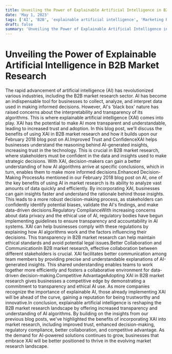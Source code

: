 ```yaml
---
title: Unveiling the Power of Explainable Artificial Intelligence in B2B Market Research
date: 'May 1, 2023'
tags: ['AI', 'B2B', 'explainable artificial intelligence', 'Marketing Research', 'XAI']
draft: false
summary: 'Unveiling the Power of Explainable Artificial Intelligence in B2B Market Research'
---
```


# Unveiling the Power of Explainable Artificial Intelligence in B2B Market Research

The rapid advancement of artificial intelligence (AI) has revolutionized various industries, including the B2B market research sector. AI has become an indispensable tool for businesses to collect, analyze, and interpret data used in making informed decisions. However, AI's 'black box' nature has raised concerns about the interpretability and transparency of its algorithms. This is where explainable artificial intelligence (XAI) comes into play. XAI has the potential to make AI more transparent and understandable, leading to increased trust and adoption. In this blog post, we'll discuss the benefits of using XAI in B2B market research and how it builds upon our February 2018 blog post on AI.Improved Trust and ConfidenceXAI helps businesses understand the reasoning behind AI-generated insights, increasing trust in the technology. This is crucial in B2B market research, where stakeholders must be confident in the data and insights used to make strategic decisions. With XAI, decision-makers can gain a better understanding of how AI algorithms arrive at specific conclusions, which in turn, enables them to make more informed decisions.Enhanced Decision-Making ProcessAs mentioned in our February 2018 blog post on AI, one of the key benefits of using AI in market research is its ability to analyze vast amounts of data quickly and efficiently. By incorporating XAI, businesses can gain insights faster and understand the rationale behind those insights. This leads to a more robust decision-making process, as stakeholders can confidently identify potential biases, validate the AI's findings, and make data-driven decisions.Regulatory ComplianceWith increasing concerns about data privacy and the ethical use of AI, regulatory bodies have begun implementing guidelines to ensure transparency and accountability in AI systems. XAI can help businesses comply with these regulations by explaining how AI algorithms work and the factors influencing their decisions. This transparency in B2B market research can help maintain ethical standards and avoid potential legal issues.Better Collaboration and CommunicationIn B2B market research, effective collaboration between different stakeholders is crucial. XAI facilitates better communication among team members by providing precise and understandable explanations of AI-generated insights. This shared understanding enables teams to work together more efficiently and fosters a collaborative environment for data-driven decision-making.Competitive AdvantageAdopting XAI in B2B market research gives businesses a competitive edge by demonstrating a commitment to transparency and ethical AI use. As more companies recognize the importance of explainable AI, those already implementing XAI will be ahead of the curve, gaining a reputation for being trustworthy and innovative.In conclusion, explainable artificial intelligence is reshaping the B2B market research landscape by offering increased transparency and understanding of AI algorithms. By building on the insights from our previous blog posts, we've highlighted the benefits of incorporating XAI into market research, including improved trust, enhanced decision-making, regulatory compliance, better collaboration, and competitive advantage. As the demand for AI-powered solutions continues to grow, businesses that embrace XAI will be better positioned to thrive in the evolving market research landscape.
